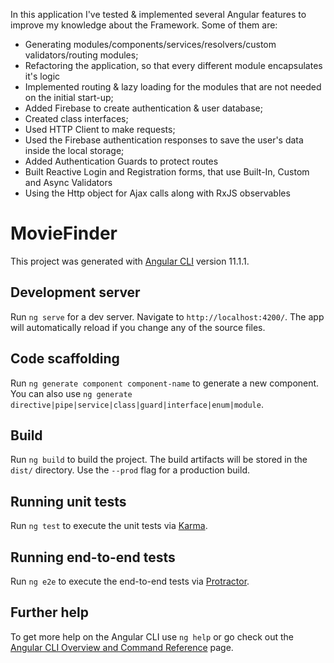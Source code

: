 In this application I've tested & implemented several Angular features to improve my knowledge about the Framework. Some of them are:
  - Generating modules/components/services/resolvers/custom validators/routing modules;
  - Refactoring the application, so that every different module encapsulates it's logic
  - Implemented routing & lazy loading for the modules that are not needed on the initial start-up;
  - Added Firebase to create authentication & user database;
  - Created class interfaces;
  - Used HTTP Client to make requests;
  - Used the Firebase authentication responses to save the user's data inside the local storage;
  - Added Authentication Guards to protect routes
  - Built Reactive Login and Registration forms, that use Built-In, Custom and Async Validators
  - Using the Http object for Ajax calls along with RxJS observables


# MovieFinder

This project was generated with [Angular CLI](https://github.com/angular/angular-cli) version 11.1.1.

## Development server

Run `ng serve` for a dev server. Navigate to `http://localhost:4200/`. The app will automatically reload if you change any of the source files.

## Code scaffolding

Run `ng generate component component-name` to generate a new component. You can also use `ng generate directive|pipe|service|class|guard|interface|enum|module`.

## Build

Run `ng build` to build the project. The build artifacts will be stored in the `dist/` directory. Use the `--prod` flag for a production build.

## Running unit tests

Run `ng test` to execute the unit tests via [Karma](https://karma-runner.github.io).

## Running end-to-end tests

Run `ng e2e` to execute the end-to-end tests via [Protractor](http://www.protractortest.org/).

## Further help

To get more help on the Angular CLI use `ng help` or go check out the [Angular CLI Overview and Command Reference](https://angular.io/cli) page.
